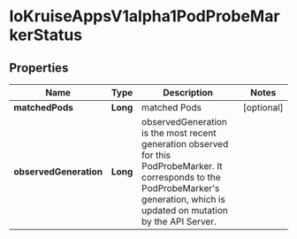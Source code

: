 
# IoKruiseAppsV1alpha1PodProbeMarkerStatus

## Properties
Name | Type | Description | Notes
------------ | ------------- | ------------- | -------------
**matchedPods** | **Long** | matched Pods |  [optional]
**observedGeneration** | **Long** | observedGeneration is the most recent generation observed for this PodProbeMarker. It corresponds to the PodProbeMarker&#39;s generation, which is updated on mutation by the API Server. | 



